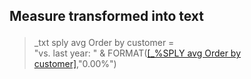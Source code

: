 <h2><p>Measure transformed into text </p></h2>

>_txt sply avg Order by customer = <br>
>"vs. last year: " & FORMAT([[_%SPLY avg Order by customer]](/Measures/Temporal%20measures/_%25SPLY%20avg%20Order%20by%20customer.md),"0.00%")
